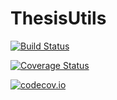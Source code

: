 # ThesisUtils

[![Build Status](https://travis-ci.org/swt30/ThesisUtils.jl.svg?branch=master)](https://travis-ci.org/swt30/ThesisUtils.jl)

[![Coverage Status](https://coveralls.io/repos/swt30/ThesisUtils.jl/badge.svg?branch=master&service=github)](https://coveralls.io/github/swt30/ThesisUtils.jl?branch=master)

[![codecov.io](http://codecov.io/github/swt30/ThesisUtils.jl/coverage.svg?branch=master)](http://codecov.io/github/swt30/ThesisUtils.jl?branch=master)
